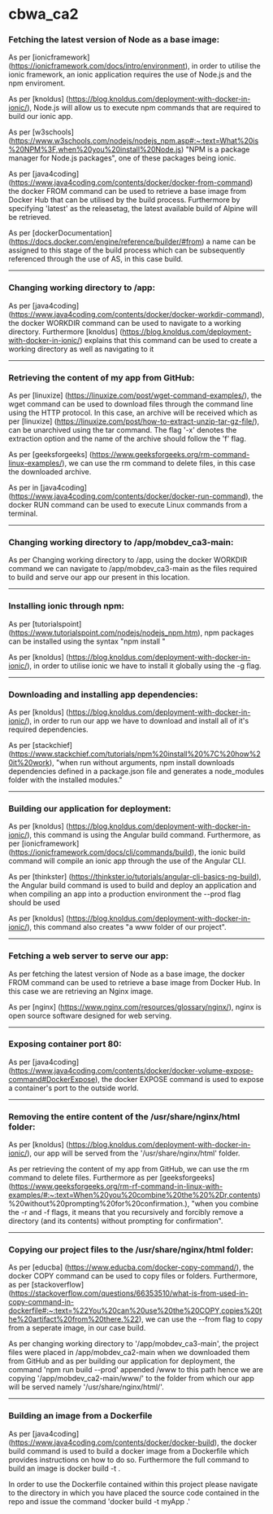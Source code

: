 # cbwa_ca2

### Fetching the latest version of Node as a base image: ###
As per [ionicframework] (https://ionicframework.com/docs/intro/environment), in order to utilise the ionic framework, an ionic application requires the use of Node.js and the npm enviroment.

As per [knoldus] (https://blog.knoldus.com/deployment-with-docker-in-ionic/), Node.js will allow us to execute npm commands that are required to build our ionic app.

As per [w3schools] (https://www.w3schools.com/nodejs/nodejs_npm.asp#:~:text=What%20is%20NPM%3F,when%20you%20install%20Node.js) "NPM is a package manager for Node.js packages", one of these packages being ionic.

As per [java4coding] (https://www.java4coding.com/contents/docker/docker-from-command) the docker FROM command can be used to retrieve a base image from Docker Hub that can be utilised by the build process. Furthermore by specifying 'latest' as the releasetag, the latest available build of Alpine will be retrieved.

As per [dockerDocumentation] (https://docs.docker.com/engine/reference/builder/#from) a name can be assigned to this stage of the build process which can be subsequently referenced through the use of AS, in this case build.

***
### Changing working directory to /app: ###
As per [java4coding] (https://www.java4coding.com/contents/docker/docker-workdir-command), the docker WORKDIR command can be used to navigate to a working directory. Furthermore [knoldus] (https://blog.knoldus.com/deployment-with-docker-in-ionic/) explains that this command can be used to create a working directory as well as navigating to it

***
### Retrieving the content of my app from GitHub: ###
As per [linuxize] (https://linuxize.com/post/wget-command-examples/), the wget command can be used to download files through the command line using the HTTP protocol. In this case, an archive will be received which as per [linuxize] (https://linuxize.com/post/how-to-extract-unzip-tar-gz-file/), can be unarchived using the tar command. The flag '-x' denotes the extraction option and the name of the archive should follow the 'f' flag. 

As per [geeksforgeeks] (https://www.geeksforgeeks.org/rm-command-linux-examples/), we can use the rm command to delete files, in this case the downloaded archive.

As per in [java4coding] (https://www.java4coding.com/contents/docker/docker-run-command), the docker RUN command can be used to execute Linux commands from a terminal.

***
### Changing working directory to /app/mobdev_ca3-main: ###
As per Changing working directory to /app, using the docker WORKDIR command we can navigate to /app/mobdev_ca3-main as the files required to build and serve our app our present in this location.

***
### Installing ionic through npm: ###
As per [tutorialspoint] (https://www.tutorialspoint.com/nodejs/nodejs_npm.htm), npm packages can be installed using the syntax "npm install <PackageName>"

As per [knoldus] (https://blog.knoldus.com/deployment-with-docker-in-ionic/), in order to utilise ionic we have to install it globally using the -g flag.

*** 
### Downloading and installing app dependencies: ###
As per [knoldus] (https://blog.knoldus.com/deployment-with-docker-in-ionic/), in order to run our app we have to download and install all of it's required dependencies.

As per [stackchief] (https://www.stackchief.com/tutorials/npm%20install%20%7C%20how%20it%20work), "when run without arguments, npm install downloads dependencies defined in a package.json file and generates a node_modules folder with the installed modules."

***
### Building our application for deployment: ###
As per [knoldus] (https://blog.knoldus.com/deployment-with-docker-in-ionic/), this command is using the Angular build command. Furthermore, as per [ionicframework] (https://ionicframework.com/docs/cli/commands/build), the ionic build command will compile an ionic app through the use of the Angular CLI.

As per [thinkster] (https://thinkster.io/tutorials/angular-cli-basics-ng-build), the Angular build command is used to build and deploy an application and when compiling an app into a production environment the --prod flag should be used

As per [knoldus] (https://blog.knoldus.com/deployment-with-docker-in-ionic/), this command also creates "a www folder of our project".

***
### Fetching a web server to serve our app: ###
As per fetching the latest version of Node as a base image, the docker FROM command can be used to retrieve a base image from Docker Hub. In this case we are retrieving an Nginx image.

As per [nginx] (https://www.nginx.com/resources/glossary/nginx/),  nginx is open source software designed for web serving.

***
### Exposing container port 80: ###
As per [java4coding] (https://www.java4coding.com/contents/docker/docker-volume-expose-command#DockerExpose), the docker EXPOSE command is used to expose a container's port to the outside world.

*** 
### Removing the entire content of the /usr/share/nginx/html folder: ###
As per [knoldus] (https://blog.knoldus.com/deployment-with-docker-in-ionic/), our app will be served from the '/usr/share/nginx/html' folder. 

As per retrieving the content of my app from GitHub, we can use the rm command to delete files. Furthermore as per [geeksforgeeks] (https://www.geeksforgeeks.org/rm-rf-command-in-linux-with-examples/#:~:text=When%20you%20combine%20the%20%2Dr,contents)%20without%20prompting%20for%20confirmation.), "when you combine the -r and -f flags, it means that you recursively and forcibly remove a directory (and its contents) without prompting for confirmation".

***
### Copying our project files to the /usr/share/nginx/html folder: ###
As per [educba] (https://www.educba.com/docker-copy-command/), the docker COPY command can be used to copy files or folders. Furthermore, as per [stackoverflow] (https://stackoverflow.com/questions/66353510/what-is-from-used-in-copy-command-in-dockerfile#:~:text=%22You%20can%20use%20the%20COPY,copies%20the%20artifact%20from%20there.%22), we can use the --from flag to copy from a seperate image, in our case build.

As per changing working directory to '/app/mobdev_ca3-main', the project files were placed in /app/mobdev_ca2-main when we downloaded them from GitHub and as per building our application for deployment, the command 'npm run build --prod' appended /www to this path hence we are copying '/app/mobdev_ca2-main/www/' to the folder from which our app will be served namely '/usr/share/nginx/html/'.

***
### Building an image from a Dockerfile ###
As per [java4coding] (https://www.java4coding.com/contents/docker/docker-build), the docker build command is used to build a docker image from a Dockerfile which provides instructions on how to do so. Furthermore the full command to build an image is docker build -t <imagename> .

In order to use the Dockerfile contained within this project please navigate to the directory in which you have placed the source code contained in the repo and issue the command 'docker build -t myApp .'